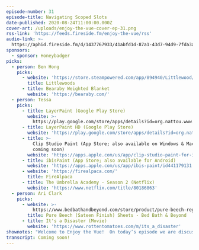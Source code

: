 ```yaml
---
episode-number: 31
episode-title: Navigating Scoped Slots
date-published: 2020-08-24T11:00:00.000Z
cover-art: /uploads/enjoy-the-vue-cover-ep-31.png
rss-link: 'https://feeds.fireside.fm/enjoy-the-vue/rss'
audio-link: >-
  https://aphid.fireside.fm/d/1437767933/41abfd1d-87a1-43d7-94d9-7fda3a5120e1/2e2aacfc-d3db-46de-9324-9bc395746899.mp3
sponsors:
  - sponsor: Honeybadger
picks:
  - person: Ben Hong
    picks:
      - website: 'https://store.steampowered.com/app/894940/Littlewood/'
        title: Littlewoods
      - title: Bearaby Weighted Blanket
        website: 'https://bearaby.com/'
  - person: Tessa
    picks:
      - title: LayerPaint (Google Play Store)
        website: >-
          https://play.google.com/store/apps/details?id=org.nattou.www.layerpaint
      - title: LayerPaint HD (Google Play Store)
        website: 'https://play.google.com/store/apps/details?id=org.nattou.layerpainthd'
      - title: >-
          Clip Studio Paint (App Store; also available on Windows & Mac; Android
          coming soon)
        website: 'https://apps.apple.com/us/app/clip-studio-paint-for-ipad/id1262985592'
      - title: ibisPaint (App Store; also available for Android)
        website: 'https://apps.apple.com/us/app/ibis-paint/id441179131'
      - website: 'https://firealpaca.com/'
        title: FireAlpaca
      - title: The Umbrella Academy - Season 2 (Netflix)
        website: 'https://www.netflix.com/title/80186863'
  - person: Ari Clark
    picks:
      - website: >-
          https://www.bedbathandbeyond.com/store/product/pure-beech-reg-100-modal-sateen-sheet-collection/214673
        title: Pure Beech (Sateen Finish) Sheets - Bed Bath & Beyond
      - title: It's a Disaster (Movie)
        website: 'https://www.rottentomatoes.com/m/its_a_disaster'
shownotes: "Welcome to Enjoy the Vue!  On today’s episode we are discussing Scoped Slots! Ben is here to help us gain a better, less frightening understanding of them. We start out by explaining Slots, Scoped Slots, and Slot props. Tessa and Ari bring up questions to Ben throughout the episode and he gives advice and guidance on what to do.  Download this episode now to make your way through Scoped Slots without fear! \n\n## Outline\n[00:02:17] Before we get into Scoped Slots, Ari, Tessa, and Ben explain what Slots are first, for those who never used it before \n\n[00:04:35] Tessa and Ari tell us what Scoped Slots are to them. Ben goes into the select drop down menu, uses a library book analogy, and explains the concept of slot props.  \n\n[00:10:00] Tessa poses a question to Ben about if the child can show the parents the child’s data, but the parents can’t mutate it or if the child has to specify which parts of its data the parents can access a mutate.\n\n[00:16:38] Tessa asks Ben about how to restyle with a string and Ben tells her what to do.  \n\n[00:25:09] Tessa asks Ben if it’s possible or not possible to access the scoped plot data in the script tag. Also, Ben lets us know what kind of components he is in favor of.\n\n[00:27:47] Tessa tells Ben her takeaway on a use case and wants Ben to tell her if it’s right or wrong. \n\n[00:32:54] Ari tells us where she always gets tripped up and it has to do with the difference in mental model.\n\n[00:38:34] Tessa wants to know if dollar sign slots or children not reactive and does it have to be observed in some kind of deep way? Also, what kind of caveat do we have to be aware of when we’re working with slots in the JavaScript part of the single slot component?\n\n[00:42:30] Tessa gives us an update on an old GitHub issue on dollar sign slot.\n\nResources mentioned\n- [Slots](https://vuejs.org/v2/guide/components-slots.html)\n- [Scoped Slots](https://vuejs.org/v2/guide/components-slots.html#Scoped-Slots)\_"
transcript: Coming soon!
---
```

